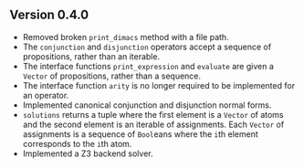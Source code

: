 
## Version 0.4.0

- Removed broken `print_dimacs` method with a file path.
- The `conjunction` and `disjunction` operators accept a sequence of propositions, rather than an iterable.
- The interface functions `print_expression` and `evaluate` are given a `Vector` of propositions, rather than a sequence.
- The interface function `arity` is no longer required to be implemented for an operator.
- Implemented canonical conjunction and disjunction normal forms.
- `solutions` returns a tuple where the first element is a `Vector` of atoms and the second element is an iterable of assignments. Each `Vector` of assignments is a sequence of `Bool`eans where the `i`th element corresponds to the `i`th atom.
- Implemented a Z3 backend solver.
